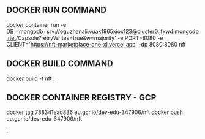 ## DOCKER RUN COMMAND

docker container run -e DB='mongodb+srv://oguzhanali:vuak1965xiox123@cluster0.jfxwd.mongodb.net/Capsule?retryWrites=true&w=majority' -e PORT=8080 -e CLIENT='https://nft-marketplace-one-xi.vercel.app' -dp 8080:8080 nft

## DOCKER BUILD COMMAND

docker build -t nft .

## DOCKER CONTAINER REGISTRY - GCP

docker tag 788341ead836 eu.gcr.io/dev-edu-347906/nft
docker push eu.gcr.io/dev-edu-347906/nft

.
